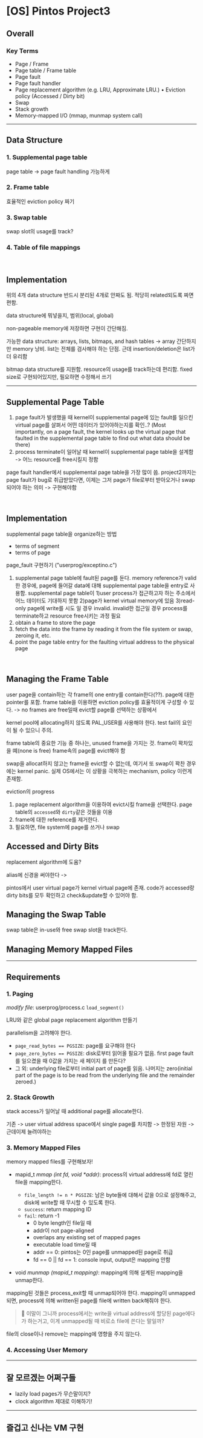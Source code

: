 # [OS] Pintos Project3

## Overall

### Key Terms
- Page / Frame
- Page table / Frame table
- Page fault
- Page fault handler
- Page replacement algorithm (e.g. LRU, Approximate LRU.) • Eviction policy (Accessed / Dirty bit)
- Swap
- Stack growth
- Memory-mapped I/O (mmap, munmap system call)



<hr>

## Data Structure

### 1. Supplemental page table 

page table -> page fault handling 가능하게

### 2. Frame table 

효율적인 eviction policy 짜기

### 3. Swap table 

swap slot의 usage를 track?

### 4. Table of file mappings 

<br>

## Implementation

위의 4개 data structure 반드시 분리된 4개로 안짜도 됨. 적당히 related되도록 짜면 편함.

data structure에 뭐넣을지, 범위(local, global)

non-pageable memory에 저장하면 구현이 간단해짐. 

가능한 data structure: arrays, lists, bitmaps, and hash tables -> array 간단하지만 memory 낭비. list는 전체를 검사해야 하는 단점. 근데 insertion/deletion은 list가 더 유리함

bitmap data structure를 지원함. resource의 usage를 track하는데 편리함. fixed size로 구현되어있지만, 필요하면 수정해서 쓰기

<hr>

## Supplemental Page Table

1. page fault가 발생했을 때 kernel이 supplemental page에 있는 fault를 일으킨 virtual page를 살펴서 어떤 데이터가 있어야하는지를 확인..? (Most importantly, on a page fault, the kernel looks up the virtual page that faulted in the supplemental page table to find out what data should be there)
2. process terminate이 일어날 때 kernel이 supplemental page table을 설계함 -> 어느 resource를 free시킬지 정함

page fault handler에서 supplemental page table을 가장 많이 씀. project2까지는 page fault가 bug로 취급받았다면, 이제는 그저 page가 file로부터 받아오거나 swap되어야 하는 의미 -> 구현해야함

<br>

## Implementation

supplemental page table을 organize하는 방법
- terms of segment
- terms of page

page_fault 구현하기 ("userprog/exceptino.c")
1. supplemental page table에 fault된 page를 둔다. memory reference가 valid한 경우에, page에 들어갈 data에 대해 supplemental page table을 entry로 사용함. supplemental page table이 1)user process가 접근하고자 하는 주소에서 어느 데이터도 기대하지 못함 2)page가 kernel virtual memory에 있음 3)read-only page에 write를 시도 일 경우 invalid. invalid한 접근일 경우 process를 terminate하고 resource free시키는 과정 필요
2. obtain a frame to store the page
3. fetch the data into the frame by reading it from the file system or swap, zeroing it, etc.
4. point the page table entry for the faulting virtual address to the physical page 

<br>

## Managing the Frame Table

user page을 contain하는 각 frame의 one entry를 contain한다(??). page에 대한 pointer를 포함. frame table을 이용하면 eviction policy를 효율적이게 구성할 수 있다. -> no frames are free일때  evict할 page를 선택하는 상황에서

kernel pool에 allocating하지 않도록 PAL_USER를 사용해야 한다. test fail의 요인이 될 수 있으니 주의.

frame table의 중요한 기능 중 하나는, unused frame을 가지는 것. frame이 꽉차있을 뗴(none is free) frame속의 page를 evict해야 함

swap을 allocat하지 않고는 frame을 evict할 수 없는데, 여기서 또 swap이 꽉찬 경우에는 kernel panic. 실제 OS에서는 이 상황을 극복하는 mechanism, policy 이런게 존재함.

eviction의 progress
1. page replacement algorithm을 이용하여 evict시킬 frame을 선택한다. page table의 `accessed`와 `dirty`같은 것들을 이용
2. frame에 대한 reference를 제거한다.
3. 필요하면, file system에 page를 쓰거나 swap
   
## Accessed and Dirty Bits

replacement algorithm에 도움? 

alias에 신경을 써야한다 -> 

pintos에서 user virtual page가 kernel virtual page에 존재. code가 accessed랑 dirty bits를 모두 확인하고 check&update할 수 있어야 함.

## Managing the Swap Table

swap table은 in-use와 free swap slot을 track한다.

## Managing Memory Mapped Files

<hr>

## Requirements

### 1. Paging

*modify file*: userprog/process.c `load_segment()`

LRU와 같은 global page replacement algorithm 만들기

parallelism을 고려해야 한다.

- `page_read_bytes == PGSIZE`: page를 요구해야 한다
- `page_zero_bytes == PGSIZE`: disk로부터 읽어올 필요가 없음. first page fault를 일으켰을 때 0값을 가지는 새 페이지 를 만든다?
- 그 외: underlying file로부터 initial part of page를 읽음. 나머지는 zero(initial part of the page is to be read from the underlying file and the remainder zeroed.)

### 2. Stack Growth

stack access가 일어날 때 additional page를 allocate한다.

기존 -> user virtual address space에서 single page를 차지함 -> 한정된 자원 -> 근데이제 늘려야하는



### 3. Memory Mapped Files 

memory mapped files를 구현해보자!

- mapid_t _mmap (int fd, void *addr)_: process의 virtual address에 fd로 열린 file을 mapping한다.
  - `file_length != n * PGSIZE`: 남은 byte들에 대해서 값을 0으로 설정해주고, disk에 write할 때 무시할 수 있도록 한다.
  - `success`: return mapping ID
  - `fail`: return -1 
    - 0 byte length인 file일 때
    - addr이 not page-aligned
    - overlaps any existing set of mapped pages
    - executable load time일 때
    - addr == 0: pintos는 0인 page를 unmapped된 page로 취급
    - fd == 0 || fd == 1: console input, output은 mapping 안함

- void _munmap (mapid_t mapping)_: mapping에 의해 설계된 mapping을 unmap한다.

mapping된 것들은 process_exit할 때 unmap되어야 한다. mapping이 unmapped되면, process에 의해 written된 page를 file에 written back해줘야 한다.

> :thinking: 이말이 그니까 process에서는 write을 virtual address에 할당된 page에다가 하는거고, 이게 unmapped될 때 비로소 file에 쓴다는 말일까?

file의 close이나 remove는 mapping에 영향을 주지 않는다. 

### 4. Accessing User Memory 

<hr>

## 잘 모르겠는 어쩌구들

- lazily load pages가 무슨말이지?
- clock algorithm 제대로 이해하기!

<hr>

## 즐겁고 신나는 VM 구현